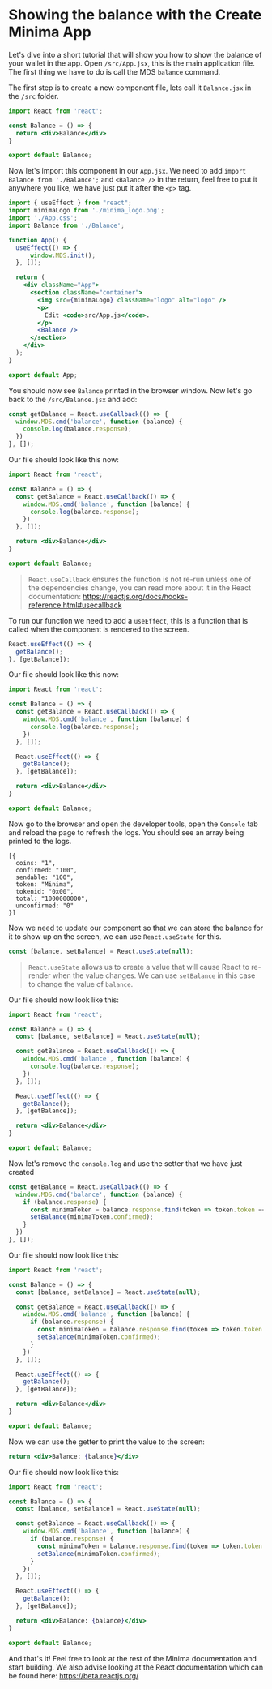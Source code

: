 # Showing the balance with the Create Minima App

Let's dive into a short tutorial that will show you how to show the balance of your wallet in the app. Open `/src/App.jsx`, this is the main application file. The first thing we have to do is call the MDS `balance` command.

The first step is to create a new component file, lets call it `Balance.jsx` in the `/src` folder.

```jsx
import React from 'react';

const Balance = () => {
  return <div>Balance</div>
}

export default Balance;
```

Now let's import this component in our `App.jsx`. We need to add `import Balance from './Balance';` and `<Balance />` in the return, feel free to put it anywhere you like, we have just put it after the `<p>` tag.

```jsx
import { useEffect } from "react";
import minimaLogo from './minima_logo.png';
import './App.css';
import Balance from './Balance';

function App() {
  useEffect(() => {
      window.MDS.init();
  }, []);

  return (
    <div className="App">
      <section className="container">
        <img src={minimaLogo} className="logo" alt="logo" />
        <p>
          Edit <code>src/App.js</code>.
        </p>
        <Balance />
      </section>
    </div>
  );
}

export default App;
```

You should now see `Balance` printed in the browser window. Now let's go back to the `/src/Balance.jsx` and add:

``` jsx
const getBalance = React.useCallback(() => {
  window.MDS.cmd('balance', function (balance) {
    console.log(balance.response);
  })
}, []);
```

Our file should look like this now:

```jsx
import React from 'react';

const Balance = () => {
  const getBalance = React.useCallback(() => {
    window.MDS.cmd('balance', function (balance) {
      console.log(balance.response);
    })
  }, []);

  return <div>Balance</div>
}

export default Balance;
```

> `React.useCallback` ensures the function is not re-run unless one of the dependencies change, you can read more about it in the React documentation: https://reactjs.org/docs/hooks-reference.html#usecallback

To run our function we need to add a `useEffect`, this is a function that is called when the component is rendered to the screen.

```jsx
React.useEffect(() => {
  getBalance();
}, [getBalance]);
```

Our file should look like this now:

```jsx
import React from 'react';

const Balance = () => {
  const getBalance = React.useCallback(() => {
    window.MDS.cmd('balance', function (balance) {
      console.log(balance.response);
    })
  }, []);

  React.useEffect(() => {
    getBalance();
  }, [getBalance]);

  return <div>Balance</div>
}

export default Balance;
```

Now go to the browser and open the developer tools, open the `Console` tab and reload the page to refresh the logs. You should see an array being printed to the logs.

```
[{
  coins: "1",
  confirmed: "100",
  sendable: "100",
  token: "Minima",
  tokenid: "0x00",
  total: "1000000000",
  unconfirmed: "0"
}]
```

Now we need to update our component so that we can store the balance for it to show up on the screen, we can use `React.useState` for this.

```jsx
const [balance, setBalance] = React.useState(null);
```

> `React.useState` allows us to create a value that will cause React to re-render when the value changes. We can use `setBalance` in this case to change the value of `balance`.

Our file should now look like this:

```jsx
import React from 'react';

const Balance = () => {
  const [balance, setBalance] = React.useState(null);

  const getBalance = React.useCallback(() => {
    window.MDS.cmd('balance', function (balance) {
      console.log(balance.response);
    })
  }, []);

  React.useEffect(() => {
    getBalance();
  }, [getBalance]);

  return <div>Balance</div>
}

export default Balance;
```

Now let's remove the `console.log` and use the setter that we have just created

```jsx
const getBalance = React.useCallback(() => {
  window.MDS.cmd('balance', function (balance) {
    if (balance.response) {
      const minimaToken = balance.response.find(token => token.token === 'Minima');
      setBalance(minimaToken.confirmed);
    }
  })
}, []);
```

Our file should now look like this:

```jsx
import React from 'react';

const Balance = () => {
  const [balance, setBalance] = React.useState(null);

  const getBalance = React.useCallback(() => {
    window.MDS.cmd('balance', function (balance) {
      if (balance.response) {
        const minimaToken = balance.response.find(token => token.token === 'Minima');
        setBalance(minimaToken.confirmed);
      }
    })
  }, []);

  React.useEffect(() => {
    getBalance();
  }, [getBalance]);

  return <div>Balance</div>
}

export default Balance;
```

Now we can use the getter to print the value to the screen:

```jsx
return <div>Balance: {balance}</div>
```

Our file should now look like this:

```jsx
import React from 'react';

const Balance = () => {
  const [balance, setBalance] = React.useState(null);

  const getBalance = React.useCallback(() => {
    window.MDS.cmd('balance', function (balance) {
      if (balance.response) {
        const minimaToken = balance.response.find(token => token.token === 'Minima');
        setBalance(minimaToken.confirmed);
      }
    })
  }, []);

  React.useEffect(() => {
    getBalance();
  }, [getBalance]);

  return <div>Balance: {balance}</div>
}

export default Balance;
```

And that's it! Feel free to look at the rest of the Minima documentation and start building. We also advise looking at the React documentation which can be found here: https://beta.reactjs.org/